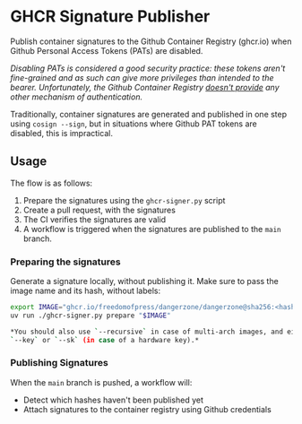 # GHCR Signature Publisher

Publish container signatures to the Github Container Registry (ghcr.io) when Github Personal Access Tokens (PATs) are disabled.

*Disabling PATs is considered a good security practice: these tokens aren't fine-grained and as such can give more privileges than intended to the bearer. Unfortunately, the Github Container Registry [doesn't provide](https://docs.github.com/en/packages/working-with-a-github-packages-registry/working-with-the-container-registry#authenticating-to-the-container-registry) any other mechanism of authentication.*

Traditionally, container signatures are generated and published in one step using
`cosign --sign`, but in situations where Github PAT tokens are disabled, this is impractical.

## Usage

The flow is as follows:

1. Prepare the signatures using the `ghcr-signer.py` script
2. Create a pull request, with the signatures
3. The CI verifies the signatures are valid
4. A workflow is triggered when the signatures are published to the `main` branch.

### Preparing the signatures

Generate a signature locally, without publishing it. Make sure to pass the image
name and its hash, without labels:

```sh
export IMAGE="ghcr.io/freedomofpress/dangerzone/dangerzone@sha256:<hash>"
uv run ./ghcr-signer.py prepare "$IMAGE"

*You should also use `--recursive` in case of multi-arch images, and either pass a key via
`--key` or `--sk` (in case of a hardware key).*
```

### Publishing Signatures

When the `main` branch is pushed, a workflow will:

- Detect which hashes haven't been published yet
- Attach signatures to the container registry using Github credentials
